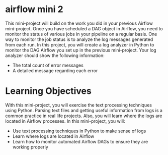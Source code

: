 # airflow mini 2

This mini-project will build on the work you did in your previous Airflow mini-project.
Once you have scheduled a DAG object in Airflow, you need to monitor the status of various
jobs in your pipeline on a regular basis. One way to monitor the job status is to analyze the log
messages generated from each run. In this project, you will create a log analyzer in Python to
monitor the DAG Airflow you set up in the previous mini-project.
Your log analyzer should show the following information:
- The total count of error messages
- A detailed message regarding each error

# Learning Objectives
With this mini-project, you will exercise the text processing techniques using Python. Parsing
text files and getting useful information from logs is a common practice in real life projects. Also,
you will learn where the logs are located in Airflow processes.
In this mini-project, you will:
- Use text processing techniques in Python to make sense of logs
- Learn where logs are located in Airflow
- Learn how to monitor automated Airflow DAGs to ensure they are working properly
